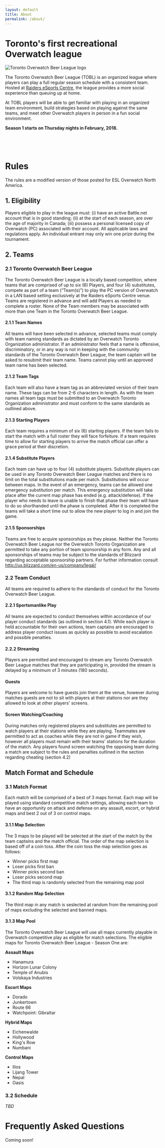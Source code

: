 ```yaml
---
layout: default
title: About
permalink: /about/
---
```


<div class="container">
  
  <div class="row justify-content-center page-section-no-line" style="padding-bottom:3.2em;">
    <div class="col-12 col-md-10 col-xl-8">
      <h1 class="text-center">Toronto's first recreational Overwatch league</h1>
      <div>
        <img src="{{ site.baseurl }}/images/tobl_logo.jpg" class="img-responsive banner-logo" alt="Toronto Overwatch Beer League logo">
      </div>
      <p>The Toronto Overwatch Beer League (TOBL) is an organized league where players can play a full regular season schedule with a consistent team. Hosted at <a href="http://raidersesports.com/">Raiders eSports Centre</a>, the league provides a more social experience than queuing up at home.</p>
      <p>At TOBL players will be able to get familiar with playing in an organized team environment, build strategies based on playing against the same teams, and meet other Overwatch players in person in a fun social environment.</p>
      <p><strong>Season 1 starts on Thursday nights in February, 2018.</strong></p>
    </div>
  </div>
  
  <div class="row justify-content-center page-section">
    <div class="col-12 col-md-10 col-xl-8">
      <h1>Rules</h1>
      <p>The rules are a modified version of those posted for ESL Overwatch North America.</p>
      <h2>1. Eligibility</h2>
      <p>Players eligible to play in the league must: (i) have an active Battle.net account that is in good standing; (ii) at the start of each season, are over the age of majority in Canada; (iii) possess a personal licensed copy of Overwatch (PC) associated with their account. All applicable laws and regulations apply. An individual entrant may only win one prize during the tournament.</p>
      <h2>2. Teams</h2>
      <h3>2.1 Toronto Overwatch Beer League</h3>
      <p>The Toronto Overwatch Beer League is a locally based competition, where teams that are comprised of up to six (6) Players, and four (4) substitutes, compete as part of a team (“Team(s)”) to play the PC version of Overwatch in a LAN based setting exclusively at the Raiders eSports Centre venue. Teams are registered in advance and will add Players as needed to complete a roster. None of the Team members may be associated with more than one Team in the Toronto Overwatch Beer League.</p>
      <h4>2.1.1 Team Names</h4>
      <p>All teams will have been selected in advance, selected teams must comply with team naming standards as dictated by an Overwatch Toronto Organization administrator. If an administrator feels that a name is offensive, discriminatory, or in any way is not in keeping with the community standards of the Toronto Overwatch Beer League, the team captain will be asked to resubmit their team name. Teams cannot play until an approved team name has been selected.</p>
      <h4>2.1.2 Team Tags</h4>
      <p>Each team will also have a team tag as an abbreviated version of their team name. These tags can be from 2-6 characters in length. As with the team names all team tags must be submitted to an Overwatch Toronto Organization administrator and must conform to the same standards as outlined above.</p>
      <h4>2.1.3 Starting Players</h4>
      <p>Each team requires a minimum of six (6) starting players. If the team fails to start the match with a full roster they will face forfeiture. If a team requires time to allow for starting players to arrive the match official can offer a grace period at their discretion.</p>
      <h4>2.1.4 Substitute Players</h4>
      <p>Each team can have up to four (4) substitute players. Substitute players can be used in any Toronto Overwatch Beer League matches and there is no limit on the total substitutions made per match. Substitutions will occur between maps. In the event of an emergency, teams can be allowed one emergency substitution per match. This emergency substitution will take place after the current map phase has ended (e.g. attack/defense). If the player who needs to leave is unable to finish that phase their team will have to do so shorthanded until the phase is completed. After it is completed the teams will take a short time out to allow the new player to log in and join the game.</p>
      <h4>2.1.5 Sponsorships</h4>
      <p>Teams are free to acquire sponsorships as they please. Neither the Toronto Overwatch Beer League nor the Overwatch Toronto Organization are permitted to take any portion of team sponsorship in any form. Any and all sponsorships of teams may be subject to the standards of Blizzard regarding acceptable sponsorship partners. For further information consult <a href="http://us.blizzard.com/en-us/company/legal/">http://us.blizzard.com/en-us/company/legal/</a></p>
      <h3>2.2 Team Conduct</h3>
      <p>All teams are required to adhere to the standards of conduct for the Toronto Overwatch Beer League.</p>
      <h4>2.2.1 Sportsmanlike Play</h4>
      <p>All teams are expected to conduct themselves within accordance of our player conduct standards (as outlined in section 4.1). While each player is held accountable for their own actions, team captains are encouraged to address player conduct issues as quickly as possible to avoid escalation and possible penalties.</p>
      <h4>2.2.2 Streaming</h4>
      <p>Players are permitted and encouraged to stream any Toronto Overwatch Beer League matches that they are participating in, provided the stream is delayed by a minimum of 3 minutes (180 seconds).</p>
      <h4>Guests</h4>
      <p>Players are welcome to have guests join them at the venue, however during matches guests are not to sit with players at their stations nor are they allowed to look at other players' screens.</p>
      <h4>Screen Watching/Coaching</h4>
      <p>During matches only registered players and substitutes are permitted to watch players at their stations while they are playing. Teammates are permitted to act as coaches while they are not in game if they wish, however all players must remain with their teams' stations for the duration of the match. Any players found screen watching the opposing team during a match are subject to the rules and penalties outlined in the section regarding cheating (section 4.2)</p>
      <h2>Match Format and Schedule</h2>
      <h3>3.1 Match Format</h3>
      <p>Each match will be comprised of a best of 3 maps format. Each map will be played using standard competitive match settings, allowing each team to have an opportunity on attack and defense on any assault, escort, or hybrid maps and best 2 out of 3 on control maps.</p>
      <h4>3.1.1 Map Selection</h4>
      <p>The 3 maps to be played will be selected at the start of the match by the team captains and the match official. The order of the map selection is based off of a coin toss. After the coin toss the map selection goes as follows:
</p>
      <ul>
        <li>Winner picks first map</li>
        <li>Loser picks first ban</li>
        <li>Winner picks second ban</li>
        <li>Loser picks second map</li>
        <li>The third map is randomly selected from the remaining map pool</li>
      </ul>
      <h4>3.1.2 Random Map Selection</h4>
      <p>The third map in any match is seslected at random from the remaining pool of maps excluding the selected and banned maps.</p>
      <h4>3.1.3 Map Pool</h4>
      <p>The Toronto Overwatch Beer League will use all maps currently playable in Overwatch competitive play as eligible for match selections. The eligible maps for Toronto Overwatch Beer League - Season One are:</p>
      <p><strong>Assault Maps</strong></p>
      <ul>
        <li>Hanamura</li>
        <li>Horizon Lunar Colony</li>
        <li>Temple of Anubis</li>
        <li>Volskaya Industries</li>
      </ul>
      <p><strong>Escort Maps</strong></p>
      <ul>
        <li>Dorado</li>
        <li>Junkertown</li>
        <li>Route 66</li>
        <li>Watchpoint: Gibraltar</li>
      </ul>
      <p><strong>Hybrid Maps</strong></p>
      <ul>
        <li>Eichenwalde</li>
        <li>Hollywood</li>
        <li>King's Row</li>
        <li>Numbani</li>
      </ul>
      <p><strong>Control Maps</strong></p>
      <ul>
        <li>Ilios</li>
        <li>Lijang Tower</li>
        <li>Nepal</li>
        <li>Oasis</li>
      </ul>
      <h3>3.2 Schedule</h3>
      <p><em>TBD</em></p>
    </div>
  </div>
  
  <div class="row justify-content-center page-section">
    <div class="col-12 col-md-10 col-xl-8">
      <h1>Frequently Asked Questions</h1>
      <p>Coming soon!</p>
    </div>
  </div>
  
</div>
